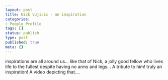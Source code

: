 ```yaml
---
layout: post
title: Nick Vujicic - an inspiration
categories:
- People Profile
tags: []
status: publish
type: post
published: true
meta: {}
---
```

inspirations are all around us... like that of Nick, a jolly good fellow who lives life to the fullest despite having no arms and legs... A tribute to him! truly an inspiration! A video depicting that....
